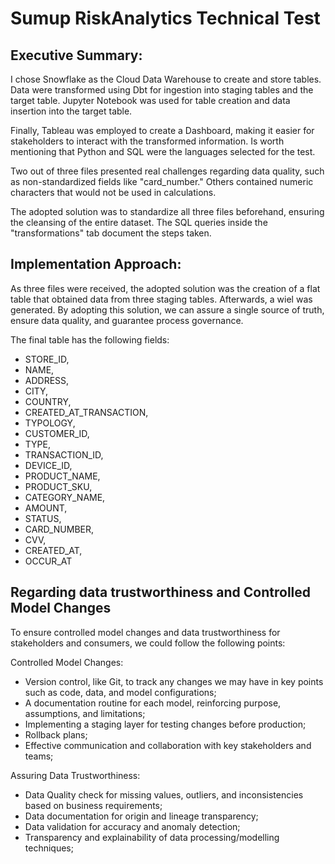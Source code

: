 # Sumup RiskAnalytics Technical Test
Executive Summary:
--------------------------------------------------------------------------
I chose Snowflake as the Cloud Data Warehouse to create and store tables. Data were transformed using Dbt for ingestion into staging tables and the target table. Jupyter Notebook was used for table creation and data insertion into the target table. 

Finally, Tableau was employed to create a Dashboard, making it easier for stakeholders to interact with the transformed information. Is worth mentioning that Python and SQL were the languages selected for the test.

Two out of three files presented real challenges regarding data quality, such as non-standardized fields like "card_number." Others contained numeric characters that would not be used in calculations. 

The adopted solution was to standardize all three files beforehand, ensuring the cleansing of the entire dataset. The SQL queries inside the "transformations" tab document the steps taken. 

Implementation Approach:
---------------------------------------------------------------------------
As three files were received, the adopted solution was the creation of a flat table that obtained data from three staging tables. Afterwards, a wiel was generated. By adopting this solution, we can assure a single source of truth, ensure data quality, and guarantee process governance.

The final table has the following fields:
- STORE_ID,
- NAME,
- ADDRESS,
- CITY,
- COUNTRY,
- CREATED_AT_TRANSACTION,
- TYPOLOGY,
- CUSTOMER_ID,
- TYPE,
- TRANSACTION_ID,
- DEVICE_ID,
- PRODUCT_NAME,
- PRODUCT_SKU,
- CATEGORY_NAME,
- AMOUNT,
- STATUS,
- CARD_NUMBER,
- CVV,
- CREATED_AT,
- OCCUR_AT

Regarding  data trustworthiness and Controlled Model Changes
---------------------------------------------------------------------------
To ensure controlled model changes and data trustworthiness for stakeholders and consumers, we could follow the following points:

Controlled Model Changes:
- Version control, like Git, to track any changes we may have in key points such as code, data, and model configurations;
- A documentation routine for each model, reinforcing purpose, assumptions, and limitations;
- Implementing a staging layer for testing changes before production;
- Rollback plans;
- Effective communication and collaboration with key stakeholders and teams;

Assuring Data Trustworthiness:
- Data Quality check for missing values, outliers, and inconsistencies based on business requirements;
- Data documentation for origin and lineage transparency;
- Data validation for accuracy and anomaly detection;
- Transparency and explainability of data processing/modelling techniques;

